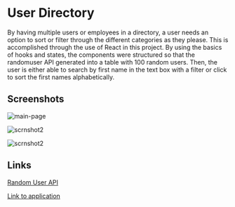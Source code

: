 # User Directory

By having multiple users or employees in a directory, a user needs an option to sort or filter through the different categories as they please. This is accomplished through the use of React in this project. By using the basics of hooks and states, the components were structured so that the randomuser API generated into a table with 100 random users. Then, the user is either able to search by first name in the text box with a filter or click to sort the first names alphabetically.

## Screenshots

<img src="https://i.ibb.co/9h7mp6n/Screen-Shot-2021-02-07-at-1-59-58-PM.png" alt="main-page"><p><p>

<img src="https://i.ibb.co/G3FFxzK/Screen-Shot-2021-02-07-at-2-01-59-PM.png" alt="scrnshot2"><p><p>

<img src="https://i.ibb.co/2YMb1yN/Screen-Shot-2021-02-07-at-2-02-21-PM.png" alt="scrnshot2"><p><p>

## Links

<a href="https://randomuser.me/">Random User API</a><p>
<a href="https://bjsmak.github.io/user-directory/">Link to application</a>
